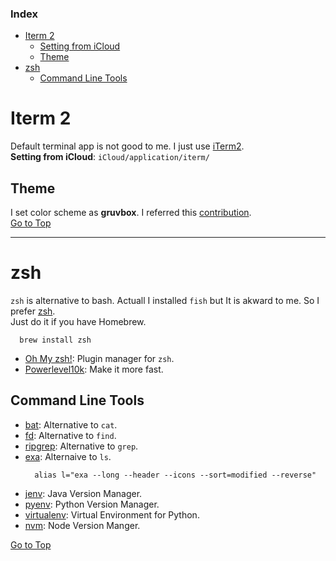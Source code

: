 ### Index
- [Iterm 2](#iterm-2)
  * [Setting from iCloud](#setting-from-icloud)
  * [Theme](#theme)
- [zsh](#zsh)
  * [Command Line Tools](#command-line-tools)

# Iterm 2
Default terminal app is not good to me. I just use [iTerm2](https://iterm2.com/downloads.html).  
**Setting from iCloud**: `iCloud/application/iterm/`  

## Theme
I set color scheme as **gruvbox**. I referred this [contribution](https://github.com/martinlindhe/base16-iterm2/tree/master/itermcolors).  
[Go to Top](#index)

---
# zsh
`zsh` is alternative to bash. Actuall I installed `fish` but It is akward to me.
So I prefer [zsh](https://github.com/ohmyzsh/ohmyzsh/wiki/Installing-ZSH).  
Just do it if you have Homebrew.

```shell
  brew install zsh
```
* [Oh My zsh!](https://github.com/ohmyzsh/ohmyzsh): Plugin manager for `zsh`.
* [Powerlevel10k](https://github.com/romkatv/powerlevel10k): Make it more fast.

## Command Line Tools
* [bat](https://github.com/sharkdp/bat): Alternative to `cat`.
* [fd](https://github.com/sharkdp/fd): Alternative to `find`.
* [ripgrep](https://github.com/BurntSushi/ripgrep): Alternative to `grep`.
* [exa](https://github.com/ogham/exa): Alternaive to `ls`.
  ```shell
    alias l="exa --long --header --icons --sort=modified --reverse"
  ```
* [jenv](https://github.com/jenv/jenv#1-getting-started): Java Version Manager.
* [pyenv](https://github.com/pyenv/pyenv#homebrew-on-macos): Python Version Manager.
* [virtualenv](https://github.com/pyenv/pyenv-virtualenv): Virtual Environment for Python.
* [nvm](https://github.com/nvm-sh/nvm): Node Version Manger.
  
[Go to Top](#index)

